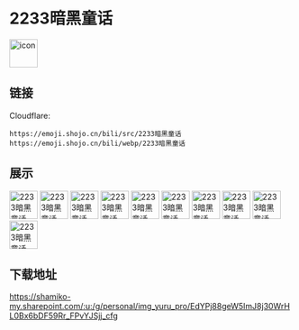 # 2233暗黑童话
<img src="https://emoji.shojo.cn/bili/src/2233暗黑童话/icon.png" width="50" height="50" alt="icon">

## 链接
Cloudflare:
```
https://emoji.shojo.cn/bili/src/2233暗黑童话
https://emoji.shojo.cn/bili/webp/2233暗黑童话
```
## 展示
<img src="https://emoji.shojo.cn/bili/src/2233暗黑童话/2233暗黑童话-盯.png" width="50" height="50" alt="2233暗黑童话-盯">
<img src="https://emoji.shojo.cn/bili/src/2233暗黑童话/2233暗黑童话-恐吓.png" width="50" height="50" alt="2233暗黑童话-恐吓">
<img src="https://emoji.shojo.cn/bili/src/2233暗黑童话/2233暗黑童话-喵.png" width="50" height="50" alt="2233暗黑童话-喵">
<img src="https://emoji.shojo.cn/bili/src/2233暗黑童话/2233暗黑童话-fine.png" width="50" height="50" alt="2233暗黑童话-fine">
<img src="https://emoji.shojo.cn/bili/src/2233暗黑童话/2233暗黑童话-我飘了.png" width="50" height="50" alt="2233暗黑童话-我飘了">
<img src="https://emoji.shojo.cn/bili/src/2233暗黑童话/2233暗黑童话-诅咒.png" width="50" height="50" alt="2233暗黑童话-诅咒">
<img src="https://emoji.shojo.cn/bili/src/2233暗黑童话/2233暗黑童话-好运魔法.png" width="50" height="50" alt="2233暗黑童话-好运魔法">
<img src="https://emoji.shojo.cn/bili/src/2233暗黑童话/2233暗黑童话-魔鬼和天使.png" width="50" height="50" alt="2233暗黑童话-魔鬼和天使">
<img src="https://emoji.shojo.cn/bili/src/2233暗黑童话/2233暗黑童话-魔药.png" width="50" height="50" alt="2233暗黑童话-魔药">
<img src="https://emoji.shojo.cn/bili/src/2233暗黑童话/2233暗黑童话-丘比特之箭.png" width="50" height="50" alt="2233暗黑童话-丘比特之箭">

## 下载地址

https://shamiko-my.sharepoint.com/:u:/g/personal/img_yuru_pro/EdYPj88geW5ImJ8j30WrHL0Bx6bDF59Rr_FPvYJSjj_cfg